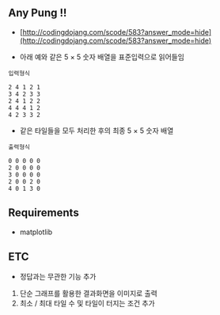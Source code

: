 ## Any Pung !!

* [http://codingdojang.com/scode/583?answer_mode=hide](http://codingdojang.com/scode/583?answer_mode=hide)

* 아래 예와 같은 5 × 5 숫자 배열을 표준입력으로 읽어들임

```text
입력형식

2 4 1 2 1
3 4 2 3 3
2 4 1 2 2
4 4 4 1 2
4 2 3 3 2
```

* 같은 타일들을 모두 처리한 후의 최종 5 × 5 숫자 배열
```text
출력형식

0 0 0 0 0
2 0 0 0 0
3 0 0 0 0
2 0 0 2 0
4 0 1 3 0
```

## Requirements

* matplotlib


## ETC

* 정답과는 무관한 기능 추가
 1. 단순 그래프를 활용한 결과화면을 이미지로 출력
 1. 최소 / 최대 타일 수 및 타일이 터지는 조건 추가
 
